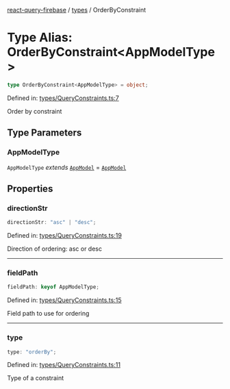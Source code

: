 [react-query-firebase](../../modules.md) / [types](../index.md) / OrderByConstraint

# Type Alias: OrderByConstraint\<AppModelType\>

```ts
type OrderByConstraint<AppModelType> = object;
```

Defined in: [types/QueryConstraints.ts:7](https://github.com/vpishuk/react-query-firebase/blob/47ed1ecd8b83d68dd4237e8eb73f6aa6dea2c1fa/types/QueryConstraints.ts#L7)

Order by constraint

## Type Parameters

### AppModelType

`AppModelType` *extends* [`AppModel`](AppModel.md) = [`AppModel`](AppModel.md)

## Properties

### directionStr

```ts
directionStr: "asc" | "desc";
```

Defined in: [types/QueryConstraints.ts:19](https://github.com/vpishuk/react-query-firebase/blob/47ed1ecd8b83d68dd4237e8eb73f6aa6dea2c1fa/types/QueryConstraints.ts#L19)

Direction of ordering: asc or desc

***

### fieldPath

```ts
fieldPath: keyof AppModelType;
```

Defined in: [types/QueryConstraints.ts:15](https://github.com/vpishuk/react-query-firebase/blob/47ed1ecd8b83d68dd4237e8eb73f6aa6dea2c1fa/types/QueryConstraints.ts#L15)

Field path to use for ordering

***

### type

```ts
type: "orderBy";
```

Defined in: [types/QueryConstraints.ts:11](https://github.com/vpishuk/react-query-firebase/blob/47ed1ecd8b83d68dd4237e8eb73f6aa6dea2c1fa/types/QueryConstraints.ts#L11)

Type of a constraint
